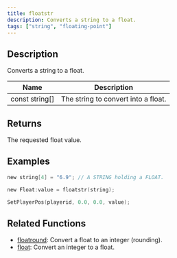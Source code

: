 ```yaml
---
title: floatstr
description: Converts a string to a float.
tags: ["string", "floating-point"]
---
```


<LowercaseNote />

## Description

Converts a string to a float.

| Name           | Description                         |
| -------------- | ----------------------------------- |
| const string[] | The string to convert into a float. |

## Returns

The requested float value.

## Examples

```c
new string[4] = "6.9"; // A STRING holding a FLOAT.

new Float:value = floatstr(string);

SetPlayerPos(playerid, 0.0, 0.0, value);
```

## Related Functions

- [floatround](floatround): Convert a float to an integer (rounding).
- [float](float): Convert an integer to a float.
